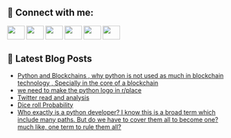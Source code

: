 ## 🔎 Connect with me:
[<img height="32" width="40" src="https://cdn.jsdelivr.net/npm/simple-icons@v5/icons/telegram.svg" />](https://t.me/bullbesh)
[<img height="32" width="40" src="https://cdn.jsdelivr.net/npm/simple-icons@v5/icons/vk.svg" />](https://vk.com/bullbesh)
[<img height="32" width="40" src="https://cdn.jsdelivr.net/npm/simple-icons@v5/icons/twitter.svg" />](https://twitter.com/bullbesh1)
[<img height="32" width="40" src="https://cdn.jsdelivr.net/npm/simple-icons@v5/icons/instagram.svg" />](https://www.instagram.com/bullbesh)
[<img height="32" width="40" src="https://cdn.jsdelivr.net/npm/simple-icons@v5/icons/reddit.svg" />](https://www.reddit.com/user/bullbesh)
[<img height="32" width="40" src="https://cdn.jsdelivr.net/npm/simple-icons@v5/icons/youtube.svg" />](https://www.youtube.com/channel/UCtfjRs6uzgq5mfm8S06WTcg)

## 📕 Latest Blog Posts
<!-- BLOG-POST-LIST:START -->
- [Python and Blockchains , why python is not used as much in blockchain technology , Specially in the core of a blockchain](https://www.reddit.com/r/Python/comments/tvjxt2/python_and_blockchains_why_python_is_not_used_as/)
- [we need to make the python logo in r/place](https://www.reddit.com/r/Python/comments/tvjg5x/we_need_to_make_the_python_logo_in_rplace/)
- [Twitter read and analysis](https://www.reddit.com/r/Python/comments/tvj90z/twitter_read_and_analysis/)
- [Dice roll Probability](https://www.reddit.com/r/Python/comments/tvinqx/dice_roll_probability/)
- [Who exactly is a python developer? I know this is a broad term which include many paths. But do we have to cover them all to become one? much like, one term to rule them all?](https://www.reddit.com/r/Python/comments/tvi6ql/who_exactly_is_a_python_developer_i_know_this_is/)
<!-- BLOG-POST-LIST:END -->
